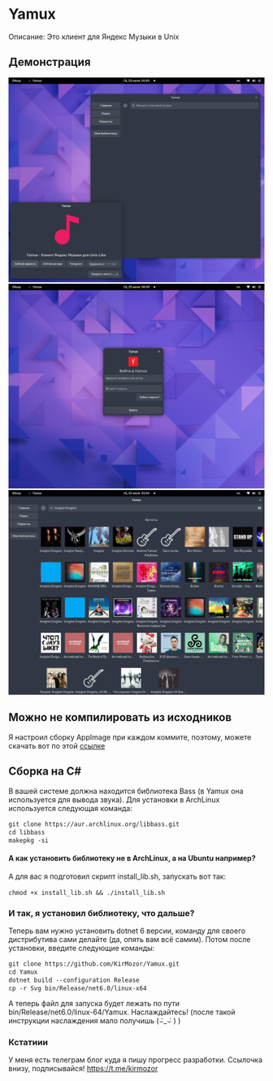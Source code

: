 # Yamux
Описание: Это клиент для Яндекс Музыки в Unix

## Демонстрация
![](https://raw.githubusercontent.com/KirMozor/Yamux/main/Demonstration/MainWindow.png)
![](https://raw.githubusercontent.com/KirMozor/Yamux/main/Demonstration/LoginWindow.png)
![](https://raw.githubusercontent.com/KirMozor/Yamux/main/Demonstration/ImagineDragons.png)
## Можно не компилировать из исходников
Я настроил сборку AppImage при каждом коммите, поэтому, можете скачать вот по этой [ссылке](https://github.com/KirMozor/Yamux/releases)

## Сборка на C#
В вашей системе должна находится библиотека Bass (в Yamux она используется для вывода звука). Для установки в ArchLinux используется следующая команда:

```
git clone https://aur.archlinux.org/libbass.git
cd libbass
makepkg -si
```
#### А как установить библиотеку не в ArchLinux, а на Ubuntu например?
А для вас я подготовил скрипт install_lib.sh, запускать вот так:

`chmod +x install_lib.sh && ./install_lib.sh`

### И так, я установил библиотеку, что дальше? 
Теперь вам нужно установить dotnet 6 версии, команду для своего дистрибутива сами делайте (да, опять вам всё самим). Потом после установки, введите следующие команды:

```
git clone https://github.com/KirMozor/Yamux.git
cd Yamux
dotnet build --configuration Release
cp -r Svg bin/Release/net6.0/linux-x64
```
А теперь файл для запуска будет лежать по пути bin/Release/net6.0/linux-64/Yamux. Наслаждайтесь! (после такой инструкции наслаждения мало получишь (⌣̀_⌣́ ) )

### Кстатиии

У меня есть телеграм блог куда я пишу прогресс разработки. Ссылочка внизу, подписывайся!
https://t.me/kirmozor
